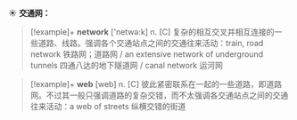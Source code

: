 ☀ <span class="category">**交通网：**</span>
>[!example]+ <span class="vocabulary">**network**</span> ['netwə:k] 
> <span class="definition">n. [C] 复杂的相互交叉并相互连接的一些道路、线路。强调各个交通站点之间的交通往来活动：</span>train, road network 铁路网；道路网 / an extensive network of underground tunnels 四通八达的地下隧道网 / canal network 运河网

>[!example]+ <span class="vocabulary">**web**</span> [web] 
> <span class="definition">n. [C] 彼此紧密联系在一起的一些道路，即道路网。不过其一般只强调道路的复杂交错，而不太强调各交通站点之间的交通往来活动：</span>a web of streets 纵横交错的街道

